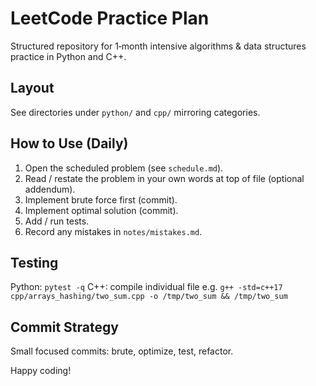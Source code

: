 # LeetCode Practice Plan

Structured repository for 1‑month intensive algorithms & data structures practice in Python and C++.

## Layout
See directories under `python/` and `cpp/` mirroring categories.

## How to Use (Daily)
1. Open the scheduled problem (see `schedule.md`).
2. Read / restate the problem in your own words at top of file (optional addendum).
3. Implement brute force first (commit).
4. Implement optimal solution (commit).
5. Add / run tests.
6. Record any mistakes in `notes/mistakes.md`.

## Testing
Python: `pytest -q`
C++: compile individual file e.g. `g++ -std=c++17 cpp/arrays_hashing/two_sum.cpp -o /tmp/two_sum && /tmp/two_sum`

## Commit Strategy
Small focused commits: brute, optimize, test, refactor.

Happy coding!
